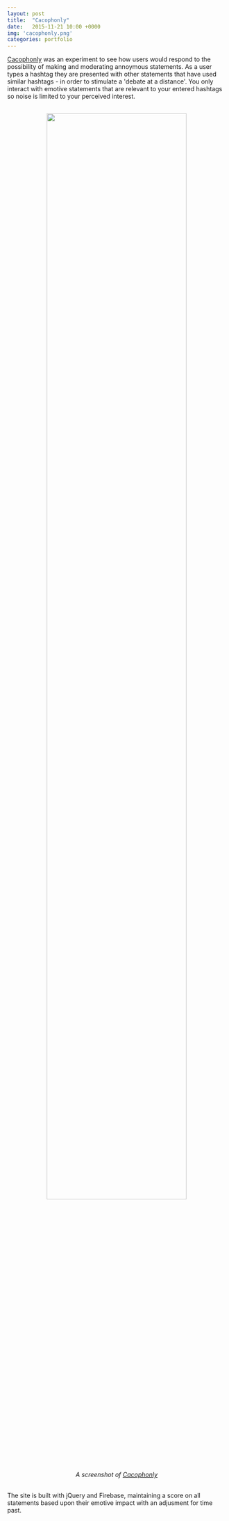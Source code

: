 ```yaml
---
layout: post
title:  "Cacophonly"
date:   2015-11-21 10:00 +0000
img: 'cacophonly.png'
categories: portfolio
---
```


[Cacophonly](https://cacophonly.com/) was an experiment to see how users would respond to the possibility of making and moderating annoymous statements. As a user types a hashtag they are presented with other statements that have used similar hashtags - in order to stimulate a 'debate at a distance'. You only interact with emotive statements that are relevant to your entered hashtags so noise is limited to your perceived interest.

<center>
<br/>
<a href="https://cacophonly.com/"><img src="{{ site.url }}/assets/img/2015/cacophonly.png" style="width:80%"></a>
<br/>
<cite>A screenshot of <a href="https://cacophonly.com/">Cacophonly</a></cite>
</center>
<br/>

The site is built with jQuery and Firebase, maintaining a score on all statements based upon their emotive impact with an adjusment for time past. 